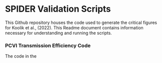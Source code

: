 # SPIDER Validation Scripts
This Github repository houses the code used to generate the critical figures for Koolik et al., (2022). This Readme document contains information necessary for understanding and running the scripts.

### PCVI Transmission Efficiency Code
The code in the 
